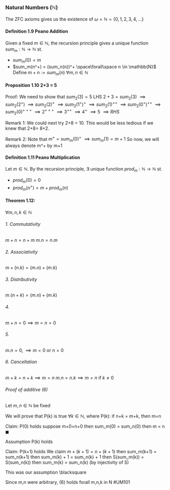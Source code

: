 ### Natural Numbers ($\mathbb{N}$)
The ZFC axioms gives us the existence of 
$\omega = \mathbb{N} = \{0,1,2,3,4,...\}$
#### Definition 1.9 Peano Addition
Given a fixed $m \in \mathbb{N}$, the recursion principle gives a unique function $sum_m:\mathbb{N} \rightarrow \mathbb{N}$ st.
* $sum_m(0) = m$
* $sum_m(n^+) = (sum_n(n))^+ \space\forall\space n \in \mathbb{N}$
Define 
$m+n := sum_m(n)$
$\forall m,n \in \mathbb{N}$
#### Proposition 1.10 2+3 = 5

Proof: We need to show that $sum_2(3) = 5$
LHS 
$2+3 = sum_2(3)$
$\implies sum_2(2^+)$
$\implies sum_2(2)^+$
$\implies sum_2(1^+)^+$
$\implies sum_2(1)^{++}$
$\implies sum_2(0^+)^{++}$
$\implies sum_2(0)^{+++}$
$\implies 2^{+++}$
$\implies 3^{++}$
$\implies 4^{+}$
$\implies 5$
$\implies RHS$

Remark 1: We could next try 2+8 = 10. This would be less tedious if we knew that 2+8= 8+2.

Remark 2: Note that $m^+ = sum_m(0)^+$
$\implies sum_m(1) = m+1$
So now, we will always denote m^+ by m+1

#### Definition 1.11 Peano Multiplication
Let $m \in \mathbb{N}$. By the recursion principle, $\exists$ unique function 
$prod_m: \mathbb{N} \rightarrow \mathbb{N}$ st.
* $prod_m(0) = 0$
* $prod_m(n^+) = m + prod_m(n)$

#### Theorem 1.12:
$\forall m,n,k \in \mathbb{N}$
###### 1. Commutativity
$m+n = n+m$
$m.n  = n.m$

###### 2. Associativity
$m + (n.k) = (m.n) + (m.k)$

###### 3. Distributivity
$m.(n+k) = (m.n) + (m.k)$

###### 4. 
$m+n = 0 \implies m=n=0$

###### 5.
$m.n = 0, \implies m=0$ or $n = 0$

###### 6. Cancellation
$m + k = n + k \implies m=n$
$m.n = n.k \implies m=n$ if $k \neq 0$


###### Proof of additive (6)
Let $m,n \in \mathbb{N}$ be fixed

We will prove that
P(k) is true $\forall k \in \mathbb{N}$, where 
P(k): if n+k = m+k, then m=n

Claim: P(0) holds
suppose m+0=n+0
then sum_m(0) = sum_n(0)
then m = n
$\blacksquare$

Assumption P(k) holds

Claim: P(k+1) holds
We claim $m + (k+1) = n + (k+1)$
then sum_m(k+1) = sum_n(k+1)
then sum_m(k) + 1 = sum_n(k) + 1
then S(sum_m(k)) = S(sum_n(k))
then sum_m(k) = sum_n(k) (by injectivity of S)

This was our assumption
\blacksquare

Since m,n were arbitrary, (6) holds forall m,n,k in N
#UM101 